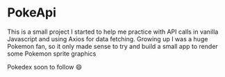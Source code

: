 # PokeApi
<p>This is a small project I started to help me practice with API calls in vanilla Javascript and using Axios for data fetching. Growing up I was a huge Pokemon fan, so it only made sense to try and build a small app to render some Pokemon sprite graphics</p>
<p>Pokedex soon to follow 😄</p>

